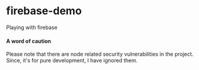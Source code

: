 # firebase-demo
Playing with firebase

#### A word of caution
Please note that there are node related security vulnerabilities in the project. Since, it's for pure development, I have ignored them.